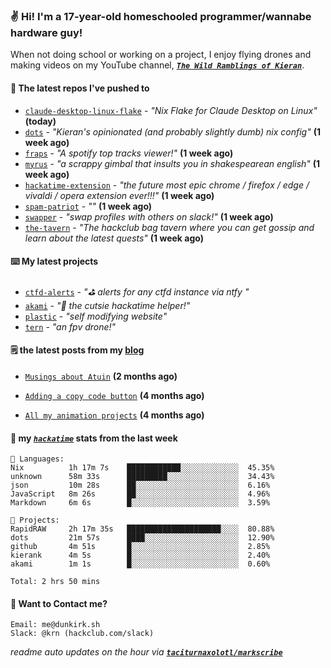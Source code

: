 ### ✌️ Hi! I'm a 17-year-old homeschooled programmer/wannabe hardware guy!

When not doing school or working on a project, I enjoy flying drones and making videos on my YouTube channel, [**_`The Wild Ramblings of Kieran`_**](https://youtube.com/@kieran.rambles).

#### 👷 The latest repos I've pushed to

- [`claude-desktop-linux-flake`](https://github.com/k3d3/claude-desktop-linux-flake) - _"Nix Flake for Claude Desktop on Linux"_ **(today)**
- [`dots`](https://github.com/taciturnaxolotl/dots) - _"Kieran's opinionated (and probably slightly dumb) nix config"_ **(1 week ago)**
- [`fraps`](https://github.com/taciturnaxolotl/fraps) - _"A spotify top tracks viewer!"_ **(1 week ago)**
- [`myrus`](https://github.com/taciturnaxolotl/myrus) - _"a scrappy gimbal that insults you in shakespearean english"_ **(1 week ago)**
- [`hackatime-extension`](https://github.com/taciturnaxolotl/hackatime-extension) - _"the future most epic chrome / firefox / edge / vivaldi / opera extension ever!!!"_ **(1 week ago)**
- [`spam-patriot`](https://github.com/taciturnaxolotl/spam-patriot) - _""_ **(1 week ago)**
- [`swapper`](https://github.com/taciturnaxolotl/swapper) - _"swap profiles with others on slack!"_ **(1 week ago)**
- [`the-tavern`](https://github.com/taciturnaxolotl/the-tavern) - _"The hackclub bag tavern where you can get gossip and learn about the latest quests"_ **(1 week ago)**

#### ⌨️ My latest projects

- [`ctfd-alerts`](https://github.com/taciturnaxolotl/ctfd-alerts) - _"⛳ alerts for any ctfd instance via ntfy "_
- [`akami`](https://github.com/taciturnaxolotl/akami) - _"🌷 the cutsie hackatime helper!"_
- [`plastic`](https://github.com/taciturnaxolotl/plastic) - _"self modifying website"_
- [`tern`](https://github.com/taciturnaxolotl/tern) - _"an fpv drone!"_

#### 🗒️ the latest posts from my [blog](https://dunkirk.sh)

- [`Musings about Atuin`](https://dunkirk.sh/blog/atuin/) **(2 months ago)**

- [`Adding a copy code button`](https://dunkirk.sh/blog/adding-a-copy-button/) **(4 months ago)**

- [`All my animation projects`](https://dunkirk.sh/blog/my-animations/) **(4 months ago)**



#### 📡 my [_`hackatime`_](https://waka.hackclub.com) stats from the last week

```text
💾 Languages:
Nix          1h 17m 7s    ████████████░░░░░░░░░░░░░  45.35%
unknown      58m 33s      █████████░░░░░░░░░░░░░░░░  34.43%
json         10m 28s      ██░░░░░░░░░░░░░░░░░░░░░░░  6.16%
JavaScript   8m 26s       ██░░░░░░░░░░░░░░░░░░░░░░░  4.96%
Markdown     6m 6s        █░░░░░░░░░░░░░░░░░░░░░░░░  3.59%

💼 Projects:
RapidRAW     2h 17m 35s   █████████████████████░░░░  80.88%
dots         21m 57s      ████░░░░░░░░░░░░░░░░░░░░░  12.90%
github       4m 51s       █░░░░░░░░░░░░░░░░░░░░░░░░  2.85%
kierank      4m 5s        █░░░░░░░░░░░░░░░░░░░░░░░░  2.40%
akami        1m 1s        █░░░░░░░░░░░░░░░░░░░░░░░░  0.60%

Total: 2 hrs 50 mins
```

#### 📮 Want to Contact me?

```text
Email: me@dunkirk.sh
Slack: @krn (hackclub.com/slack)
```

_readme auto updates on the hour via [**`taciturnaxolotl/markscribe`**](https://github.com/taciturnaxolotl/markscribe)_
